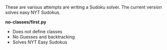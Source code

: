 These are various attempts are writing a Sudoku solver.
The current version solves easy NYT Sudokus. 

**no-classes/first.py**
- Does not define classes
- No Guesses and backtracking
- Solves NYT Easy Sudokus

